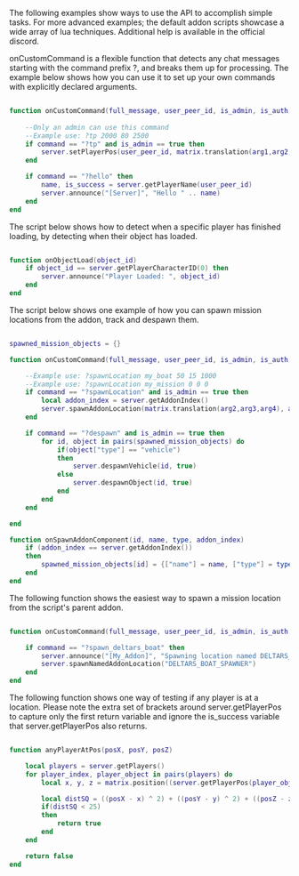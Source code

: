 The following examples show ways to use the API to accomplish simple tasks. For more advanced examples; the default addon scripts showcase a wide array of lua techniques. Additional help is available in the official discord.

onCustomCommand is a flexible function that detects any chat messages starting with the command prefix ?, and breaks them up for processing. The example below shows how you can use it to set up your own commands with explicitly declared arguments.

```lua

function onCustomCommand(full_message, user_peer_id, is_admin, is_auth, command, arg1, arg2, arg3, arg4)
	
	--Only an admin can use this command
	--Example use: ?tp 2000 80 2500
	if command == "?tp" and is_admin == true then
		server.setPlayerPos(user_peer_id, matrix.translation(arg1,arg2,arg3))
	end

	if command == "?hello" then
		name, is_success = server.getPlayerName(user_peer_id)
		server.announce("[Server]", "Hello " .. name)
	end
end

```

The script below shows how to detect when a specific player has finished loading, by detecting when their object has loaded.

```lua

function onObjectLoad(object_id)
	if object_id == server.getPlayerCharacterID(0) then
		server.announce("Player Loaded: ", object_id)
	end
end

```

The script below shows one example of how you can spawn mission locations from the addon, track and despawn them.

```lua

spawned_mission_objects = {}

function onCustomCommand(full_message, user_peer_id, is_admin, is_auth, command, arg1, arg2, arg3, arg4)

	--Example use: ?spawnLocation my_boat 50 15 1000
	--Example use: ?spawnLocation my_mission 0 0 0
	if command == "?spawnLocation" and is_admin == true then
		local addon_index = server.getAddonIndex()
		server.spawnAddonLocation(matrix.translation(arg2,arg3,arg4), addon_index, (server.getLocationIndex(addon_index, arg1)))	
	end

	if command == "?despawn" and is_admin == true then
		for id, object in pairs(spawned_mission_objects) do	
			if(object["type"] == "vehicle")
			then
				server.despawnVehicle(id, true)
			else
				server.despawnObject(id, true)
			end
		end
	end

end

function onSpawnAddonComponent(id, name, type, addon_index)		 	
	if (addon_index == server.getAddonIndex())
	then
		spawned_mission_objects[id] = {["name"] = name, ["type"] = type}
	end
end

```

The following function shows the easiest way to spawn a mission location from the script's parent addon.

```lua

function onCustomCommand(full_message, user_peer_id, is_admin, is_auth, command, arg1, arg2, arg3, arg4)

	if command == "?spawn_deltars_boat" then
		server.announce("[My_Addon]", "Spawning location named DELTARS_BOAT_SPAWNER")
		server.spawnNamedAddonLocation("DELTARS_BOAT_SPAWNER")
	end
end

```

The following function shows one way of testing if any player is at a location. Please note the extra set of brackets around server.getPlayerPos to capture only the first return variable and ignore the is_success variable that server.getPlayerPos also returns.

```lua

function anyPlayerAtPos(posX, posY, posZ)

	local players = server.getPlayers()
	for player_index, player_object in pairs(players) do
		local x, y, z = matrix.position((server.getPlayerPos(player_object.id)))

		local distSQ = ((posX - x) ^ 2) + ((posY - y) ^ 2) + ((posZ - z) ^ 2)
		if(distSQ < 25)
		then
			return true
		end
	end

	return false
end

```

